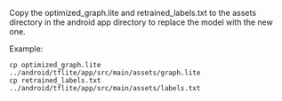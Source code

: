 Copy the optimized_graph.lite and retrained_labels.txt to the assets directory in the android app directory to replace the model with the new one.

Example:
```
cp optimized_graph.lite ../android/tflite/app/src/main/assets/graph.lite
cp retrained_labels.txt ../android/tflite/app/src/main/assets/labels.txt
```
